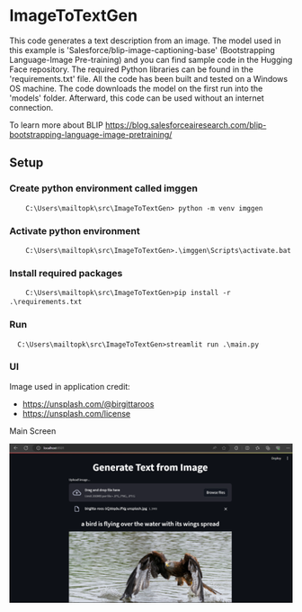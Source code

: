 # ImageToTextGen
This code generates a text description from an image. The model used in this example is 'Salesforce/blip-image-captioning-base' (Bootstrapping Language-Image Pre-training) and you can find sample code in the Hugging Face repository. 
The required Python libraries can be found in the 'requirements.txt' file. All the code has been built and tested on a Windows OS machine. The code downloads the model on the first run into the 'models' folder. Afterward, this code can be used without an internet connection.

To learn more about BLIP https://blog.salesforceairesearch.com/blip-bootstrapping-language-image-pretraining/

## Setup
### Create python environment called imggen
```dos
    C:\Users\mailtopk\src\ImageToTextGen> python -m venv imggen
```

### Activate python environment
```dos
    C:\Users\mailtopk\src\ImageToTextGen>.\imggen\Scripts\activate.bat
```

### Install required packages
```dos
    C:\Users\mailtopk\src\ImageToTextGen>pip install -r .\requirements.txt
```

### Run 
```dos
  C:\Users\mailtopk\src\ImageToTextGen>streamlit run .\main.py
``` 

### UI
Image used in application credit:
- https://unsplash.com/@birgittaroos
- https://unsplash.com/license

Main Screen

![Main Screen](images/MainScreen.png)



